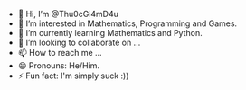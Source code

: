 - 👋 Hi, I’m @Thu0cGi4mD4u
- 👀 I’m interested in Mathematics, Programming and Games.
- 🌱 I’m currently learning Mathematics and Python.
- 💞️ I’m looking to collaborate on ...
- 📫 How to reach me ...
- 😄 Pronouns: He/Him.
- ⚡ Fun fact: I'm simply suck :))

<!---
Thu0cGi4mD4u/Thu0cGi4mD4u is a ✨ special ✨ repository because its `README.md` (this file) appears on your GitHub profile.
You can click the Preview link to take a look at your changes.
--->

